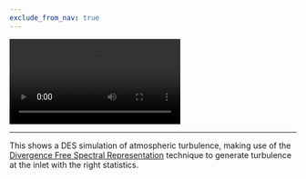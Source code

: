 ```yaml
---
exclude_from_nav: true
---
```


![ABL LES](/images/showcase/ablLes.mp4)

--- 

This shows a DES simulation of atmospheric turbulence, making use of the [Divergence Free Spectral Representation](https://github.com/abiyfantaye/DFSR) technique to generate turbulence at the inlet with the right statistics.
